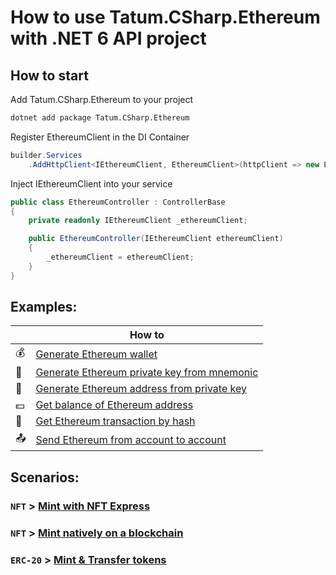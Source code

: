 # How to use Tatum.CSharp.Ethereum with .NET 6 API project

## How to start

Add Tatum.CSharp.Ethereum to your project

```bash
dotnet add package Tatum.CSharp.Ethereum
```

Register EthereumClient in the DI Container

```csharp
builder.Services
    .AddHttpClient<IEthereumClient, EthereumClient>(httpClient => new EthereumClient(httpClient, apiKey));
```

Inject IEthereumClient into your service

```csharp
public class EthereumController : ControllerBase
{
    private readonly IEthereumClient _ethereumClient;

    public EthereumController(IEthereumClient ethereumClient)
    {
        _ethereumClient = ethereumClient;
    }
}
```
## Examples:

|    | How to                                                                                                                                                                            |
|---|-----------------------------------------------------------------------------------------------------------------------------------------------------------------------------------|
|:moneybag:| [Generate Ethereum wallet](https://github.com/tatumio/tatum-csharp/blob/master/Tatum.CSharp.Demo/ExampleServices/Ethereum/GenerateWalletExampleService.cs)                        |
|:key:| [Generate Ethereum private key from mnemonic](https://github.com/tatumio/tatum-csharp/blob/master/Tatum.CSharp.Demo/ExampleServices/Ethereum/GeneratePrivateKeyExampleService.cs) |
|:incoming_envelope:| [Generate Ethereum address from private key](https://github.com/tatumio/tatum-csharp/blob/master/Tatum.CSharp.Demo/ExampleServices/Ethereum/GenerateAddressExampleService.cs) |
|:dollar:| [Get balance of Ethereum address](https://github.com/tatumio/tatum-csharp/blob/master/Tatum.CSharp.Demo/ExampleServices/Ethereum/GetBalanceExampleService.cs)                |
|:scroll:| [Get Ethereum transaction by hash](https://github.com/tatumio/tatum-csharp/blob/master/Tatum.CSharp.Demo/ExampleServices/Ethereum/GetTransactionExampleService.cs)           |
|:outbox_tray:| [Send Ethereum from account to account](https://github.com/tatumio/tatum-csharp/blob/master/Tatum.CSharp.Demo/ExampleServices/Ethereum/BlockchainTransferExampleService.cs)  |


## Scenarios:

### `NFT` > [**Mint** with NFT Express](https://github.com/tatumio/tatum-csharp/blob/master/Ethereum/Tatum.CSharp.Ethereum.Tests.Integration/Scenarios/MintNftBasic.cs)

### `NFT` > [**Mint** natively on a blockchain](https://github.com/tatumio/tatum-csharp/blob/master/Ethereum/Tatum.CSharp.Ethereum.Tests.Integration/Scenarios/MintNftNative.cs)

### `ERC-20` > [**Mint & Transfer** tokens](https://github.com/tatumio/tatum-csharp/blob/master/Ethereum/Tatum.CSharp.Ethereum.Tests.Integration/Scenarios/MintErc20AndTransfer.cs)